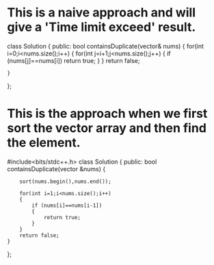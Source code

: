 
# This is a naive approach and will give a 'Time limit exceed' result.
class Solution {
public:
    bool containsDuplicate(vector<int>& nums) {
        for(int i=0;i<nums.size();i++)
        {
            for(int j=i+1;j<nums.size();j++)
            {
                if (nums[j]==nums[i])
                    return true;
            }
        }
        return false;
        
    }
};


# This is the approach when we first sort the vector array and then find the element. 
#include<bits/stdc++.h>
class Solution {
public:
    bool containsDuplicate(vector<int> &nums) {
        
        sort(nums.begin(),nums.end());
        
        for(int i=1;i<nums.size();i++)
        {
            if (nums[i]==nums[i-1])
            {
                return true;
            }
        }
        return false;
    }
        
};
